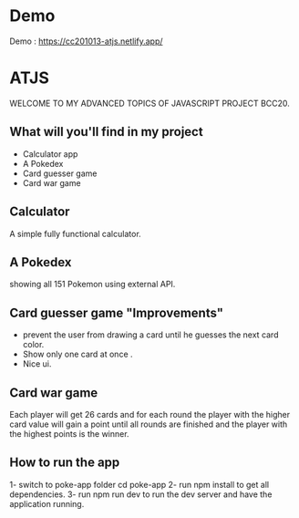# Demo
Demo : https://cc201013-atjs.netlify.app/

# ATJS
WELCOME TO MY ADVANCED TOPICS OF JAVASCRIPT PROJECT BCC20.


## What will you'll find in my project
- Calculator app
- A Pokedex
- Card guesser game
- Card war game

## Calculator
A simple fully functional calculator.

## A Pokedex
showing all 151 Pokemon using external API.

## Card guesser game "Improvements"
- prevent the user from drawing a card until he guesses the next card color.
- Show only one card at once .
- Nice ui.

## Card war game
Each player will get 26 cards and for each round the player with the higher card value will gain a point until all rounds are
finished and the player with the highest points is the winner.

## How to run the app
1- switch to poke-app folder cd poke-app
2- run npm install to get all dependencies.
3- run npm run dev to run the dev server and have the application running.


